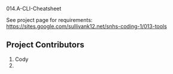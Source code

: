 014.A-CLI-Cheatsheet

See project page for requirements:<br>
https://sites.google.com/sullivank12.net/snhs-coding-1/013-tools

## Project Contributors
1.  Cody
2. 
